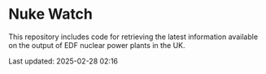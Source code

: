 # Nuke Watch

This repository includes code for retrieving the latest information available on the output of EDF nuclear power plants in the UK.

Last updated: 2025-02-28 02:16